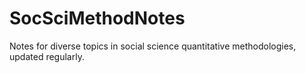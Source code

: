 # SocSciMethodNotes
Notes for diverse topics in social science quantitative methodologies, updated regularly.
